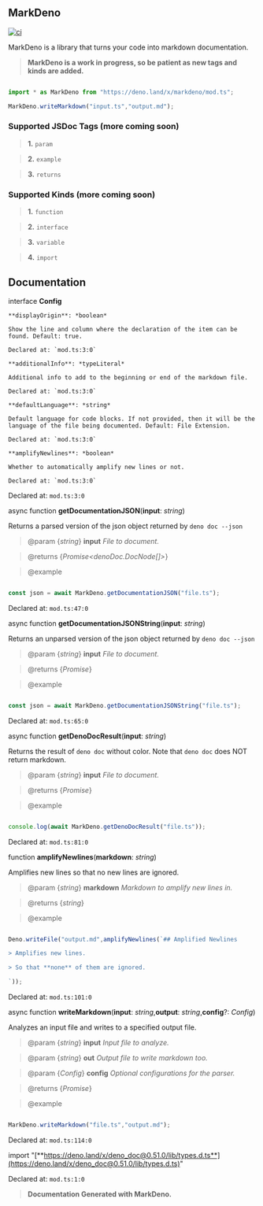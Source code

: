 ## MarkDeno

[![ci](https://github.com/ThatGhostYT/markdeno/actions/workflows/ci.yml/badge.svg)](https://github.com/ThatGhostYT/markdeno/actions/workflows/ci.yml)

        

MarkDeno is a library that turns your code into markdown documentation.

        

> **MarkDeno is a work in progress, so be patient as new tags and kinds are added.**

```ts

import * as MarkDeno from "https://deno.land/x/markdeno/mod.ts";

MarkDeno.writeMarkdown("input.ts","output.md");

```

### Supported JSDoc Tags (more coming soon)

> **1.** `param`

> **2.** `example`

> **3.** `returns`

### Supported Kinds (more coming soon)

> **1.** `function`

> **2.** `interface`

> **3.** `variable`

> **4.** `import`

## Documentation

interface **Config**

	**displayOrigin**: *boolean*

	Show the line and column where the declaration of the item can be found. Default: true.

	Declared at: `mod.ts:3:0`

	**additionalInfo**: *typeLiteral*

	Additional info to add to the beginning or end of the markdown file.

	Declared at: `mod.ts:3:0`

	**defaultLanguage**: *string*

	Default language for code blocks. If not provided, then it will be the language of the file being documented. Default: File Extension.

	Declared at: `mod.ts:3:0`

	**amplifyNewlines**: *boolean*

	Whether to automatically amplify new lines or not.

	Declared at: `mod.ts:3:0`

Declared at: `mod.ts:3:0`

async function **getDocumentationJSON**(**input**: *string*)

Returns a parsed version of the json object returned by `deno doc --json`

> \@param {*string*} **input** *File to document.*

> \@returns {*Promise<denoDoc.DocNode[]>*} 

> \@example

```ts

const json = await MarkDeno.getDocumentationJSON("file.ts");

```

Declared at: `mod.ts:47:0`

async function **getDocumentationJSONString**(**input**: *string*)

Returns an unparsed version of the json object returned by `deno doc --json`

> \@param {*string*} **input** *File to document.*

> \@returns {*Promise<string>*} 

> \@example

```ts

const json = await MarkDeno.getDocumentationJSONString("file.ts");

```

Declared at: `mod.ts:65:0`

async function **getDenoDocResult**(**input**: *string*)

Returns the result of `deno doc` without color. Note that `deno doc` does NOT return markdown.

> \@param {*string*} **input** *File to document.*

> \@returns {*Promise<string>*} 

> \@example

```ts

console.log(await MarkDeno.getDenoDocResult("file.ts"));

```

Declared at: `mod.ts:81:0`

function **amplifyNewlines**(**markdown**: *string*)

Amplifies new lines so that no new lines are ignored.

> \@param {*string*} **markdown** *Markdown to amplify new lines in.*

> \@returns {*string*} 

> \@example

```ts

Deno.writeFile("output.md",amplifyNewlines(`## Amplified Newlines

> Amplifies new lines.

> So that **none** of them are ignored.

`));

```

Declared at: `mod.ts:101:0`

async function **writeMarkdown**(**input**: *string*,**output**: *string*,**config**?: *Config*)

Analyzes an input file and writes to a specified output file.

> \@param {*string*} **input** *Input file to analyze.*

> \@param {*string*} **out** *Output file to write markdown too.*

> \@param {*Config*} **config** *Optional configurations for the parser.*

> \@returns {*Promise<void>*} 

> \@example

```ts

MarkDeno.writeMarkdown("file.ts","output.md");

```

Declared at: `mod.ts:114:0`

import "[**https://deno.land/x/deno_doc@0.51.0/lib/types.d.ts**](https://deno.land/x/deno_doc@0.51.0/lib/types.d.ts)"

Declared at: `mod.ts:1:0`

> **Documentation Generated with MarkDeno.**